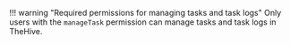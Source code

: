 !!! warning "Required permissions for managing tasks and task logs"
    Only users with the `manageTask` permission can manage tasks and task logs in TheHive.